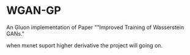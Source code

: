 # WGAN-GP
An Gluon implementation of Paper ""Improved Training of Wasserstein GANs."

when mxnet suport higher derivative the project will going on.